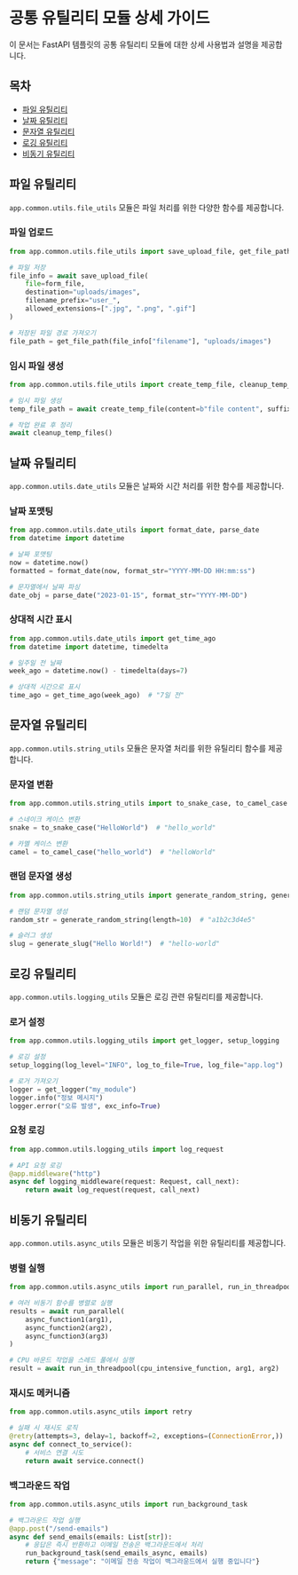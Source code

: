 # 공통 유틸리티 모듈 상세 가이드

이 문서는 FastAPI 템플릿의 공통 유틸리티 모듈에 대한 상세 사용법과 설명을 제공합니다.

## 목차

- [파일 유틸리티](#파일-유틸리티)
- [날짜 유틸리티](#날짜-유틸리티)
- [문자열 유틸리티](#문자열-유틸리티)
- [로깅 유틸리티](#로깅-유틸리티)
- [비동기 유틸리티](#비동기-유틸리티)

## 파일 유틸리티

`app.common.utils.file_utils` 모듈은 파일 처리를 위한 다양한 함수를 제공합니다.

### 파일 업로드

```python
from app.common.utils.file_utils import save_upload_file, get_file_path

# 파일 저장
file_info = await save_upload_file(
    file=form_file,
    destination="uploads/images",
    filename_prefix="user_",
    allowed_extensions=[".jpg", ".png", ".gif"]
)

# 저장된 파일 경로 가져오기
file_path = get_file_path(file_info["filename"], "uploads/images")
```

### 임시 파일 생성

```python
from app.common.utils.file_utils import create_temp_file, cleanup_temp_files

# 임시 파일 생성
temp_file_path = await create_temp_file(content=b"file content", suffix=".txt")

# 작업 완료 후 정리
await cleanup_temp_files()
```

## 날짜 유틸리티

`app.common.utils.date_utils` 모듈은 날짜와 시간 처리를 위한 함수를 제공합니다.

### 날짜 포맷팅

```python
from app.common.utils.date_utils import format_date, parse_date
from datetime import datetime

# 날짜 포맷팅
now = datetime.now()
formatted = format_date(now, format_str="YYYY-MM-DD HH:mm:ss")

# 문자열에서 날짜 파싱
date_obj = parse_date("2023-01-15", format_str="YYYY-MM-DD")
```

### 상대적 시간 표시

```python
from app.common.utils.date_utils import get_time_ago
from datetime import datetime, timedelta

# 일주일 전 날짜
week_ago = datetime.now() - timedelta(days=7)

# 상대적 시간으로 표시
time_ago = get_time_ago(week_ago)  # "7일 전"
```

## 문자열 유틸리티

`app.common.utils.string_utils` 모듈은 문자열 처리를 위한 유틸리티 함수를 제공합니다.

### 문자열 변환

```python
from app.common.utils.string_utils import to_snake_case, to_camel_case

# 스네이크 케이스 변환
snake = to_snake_case("HelloWorld")  # "hello_world"

# 카멜 케이스 변환
camel = to_camel_case("hello_world")  # "helloWorld"
```

### 랜덤 문자열 생성

```python
from app.common.utils.string_utils import generate_random_string, generate_slug

# 랜덤 문자열 생성
random_str = generate_random_string(length=10)  # "a1b2c3d4e5"

# 슬러그 생성
slug = generate_slug("Hello World!")  # "hello-world"
```

## 로깅 유틸리티

`app.common.utils.logging_utils` 모듈은 로깅 관련 유틸리티를 제공합니다.

### 로거 설정

```python
from app.common.utils.logging_utils import get_logger, setup_logging

# 로깅 설정
setup_logging(log_level="INFO", log_to_file=True, log_file="app.log")

# 로거 가져오기
logger = get_logger("my_module")
logger.info("정보 메시지")
logger.error("오류 발생", exc_info=True)
```

### 요청 로깅

```python
from app.common.utils.logging_utils import log_request

# API 요청 로깅
@app.middleware("http")
async def logging_middleware(request: Request, call_next):
    return await log_request(request, call_next)
```

## 비동기 유틸리티

`app.common.utils.async_utils` 모듈은 비동기 작업을 위한 유틸리티를 제공합니다.

### 병렬 실행

```python
from app.common.utils.async_utils import run_parallel, run_in_threadpool

# 여러 비동기 함수를 병렬로 실행
results = await run_parallel(
    async_function1(arg1),
    async_function2(arg2),
    async_function3(arg3)
)

# CPU 바운드 작업을 스레드 풀에서 실행
result = await run_in_threadpool(cpu_intensive_function, arg1, arg2)
```

### 재시도 메커니즘

```python
from app.common.utils.async_utils import retry

# 실패 시 재시도 로직
@retry(attempts=3, delay=1, backoff=2, exceptions=(ConnectionError,))
async def connect_to_service():
    # 서비스 연결 시도
    return await service.connect()
```

### 백그라운드 작업

```python
from app.common.utils.async_utils import run_background_task

# 백그라운드 작업 실행
@app.post("/send-emails")
async def send_emails(emails: List[str]):
    # 응답은 즉시 반환하고 이메일 전송은 백그라운드에서 처리
    run_background_task(send_emails_async, emails)
    return {"message": "이메일 전송 작업이 백그라운드에서 실행 중입니다"}
```
